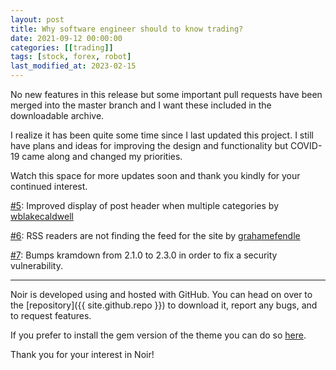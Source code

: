 ```yaml
---
layout: post
title: Why software engineer should to know trading?
date: 2021-09-12 00:00:00
categories: [[trading]]
tags: [stock, forex, robot]
last_modified_at: 2023-02-15
---
```


No new features in this release but some important pull requests have been merged into the master branch and I want these included in the downloadable archive.

I realize it has been quite some time since I last updated this project. I still have plans and ideas for improving the design and functionality but COVID-19 came along and changed my priorities.

Watch this space for more updates soon and thank you kindly for your continued interest.


[#5](https://github.com/essentialenemy/noir/pull/5): Improved display of post header when multiple categories by [wblakecaldwell](https://github.com/wblakecaldwell)

[#6](https://github.com/essentialenemy/noir/pull/6): RSS readers are not finding the feed for the site by [grahamefendle](https://github.com/grahamefendle)

[#7](https://github.com/essentialenemy/noir/pull/7): Bumps kramdown from 2.1.0 to 2.3.0 in order to fix a security vulnerability.


---

Noir is developed using and hosted with GitHub. You can head on over to the [repository]({{ site.github.repo }}) to download it, report any bugs, and to request features.

If you prefer to install the gem version of the theme you can do so [here](https://rubygems.org/gems/noir-for-jekyll).

Thank you for your interest in Noir!

